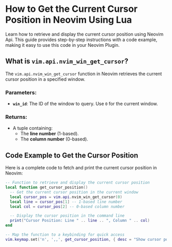 # How to Get the Current Cursor Position in Neovim Using Lua

Learn how to retrieve and display the current cursor position using Neovim Api. This guide provides step-by-step instructions with a code example, making it easy to use this code in your Neovim Plugin.

## What is `vim.api.nvim_win_get_cursor`?

The `vim.api.nvim_win_get_cursor` function in Neovim retrieves the current cursor position in a specified window.

### Parameters:
- **`win_id`**: The ID of the window to query. Use `0` for the current window.

### Returns:
- A tuple containing:
  - The **line number** (1-based).
  - The **column number** (0-based).

## Code Example to Get the Cursor Position

Here is a complete code to fetch and print the current cursor position in Neovim:

```lua
-- Function to retrieve and display the current cursor position
local function get_cursor_position()
  -- Get the current cursor position in the current window
  local cursor_pos = vim.api.nvim_win_get_cursor(0)
  local line = cursor_pos[1] -- 1-based line number
  local col = cursor_pos[2] -- 0-based column number

  -- Display the cursor position in the command line
  print("Cursor Position: Line " .. line .. ", Column " .. col)
end

-- Map the function to a keybinding for quick access
vim.keymap.set('n', ',,', get_cursor_position, { desc = "Show cursor position" })
```
